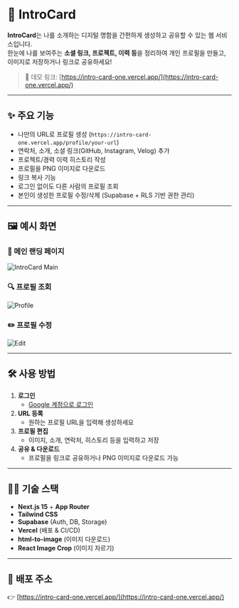 # 🪪 IntroCard

**IntroCard**는 나를 소개하는 디지털 명함을 간편하게 생성하고 공유할 수 있는 웹 서비스입니다.  
한눈에 나를 보여주는 **소셜 링크, 프로젝트, 이력 등**을 정리하여 개인 프로필을 만들고, 이미지로 저장하거나 링크로 공유하세요!

> 🔗 데모 링크: [https://intro-card-one.vercel.app/](https://intro-card-one.vercel.app/)

---

## ✨ 주요 기능

- 나만의 URL로 프로필 생성 (`https://intro-card-one.vercel.app/profile/your-url`)
- 연락처, 소개, 소셜 링크(GitHub, Instagram, Velog) 추가
- 프로젝트/경력 이력 히스토리 작성
- 프로필을 PNG 이미지로 다운로드
- 링크 복사 기능
- 로그인 없이도 다른 사람의 프로필 조회
- 본인이 생성한 프로필 수정/삭제 (Supabase + RLS 기반 권한 관리)

---

## 🖼️ 예시 화면

### 🌟 메인 랜딩 페이지

![IntroCard Main](![image](https://github.com/user-attachments/assets/8c6a0c90-d3d7-4b72-a759-72189c8f3050)
)

### 🔍 프로필 조회

![Profile](![image](https://github.com/user-attachments/assets/48b12f0d-e766-4da4-ab66-bfe67aa23d56)
)

### ✏️ 프로필 수정

![Edit](![image](https://github.com/user-attachments/assets/17f771ae-6a1f-4681-970e-6135707551f7)
)

---

## 🛠️ 사용 방법

1. **로그인**  
   - [Google 계정으로 로그인](https://intro-card-one.vercel.app/)
2. **URL 등록**  
   - 원하는 프로필 URL을 입력해 생성하세요
3. **프로필 편집**  
   - 이미지, 소개, 연락처, 히스토리 등을 입력하고 저장
4. **공유 & 다운로드**  
   - 프로필을 링크로 공유하거나 PNG 이미지로 다운로드 가능

---

## 🧑‍💻 기술 스택

- **Next.js 15** + **App Router**
- **Tailwind CSS**
- **Supabase** (Auth, DB, Storage)
- **Vercel** (배포 & CI/CD)
- **html-to-image** (이미지 다운로드)
- **React Image Crop** (이미지 자르기)

---

## 📌 배포 주소

👉 [https://intro-card-one.vercel.app/](https://intro-card-one.vercel.app/)
